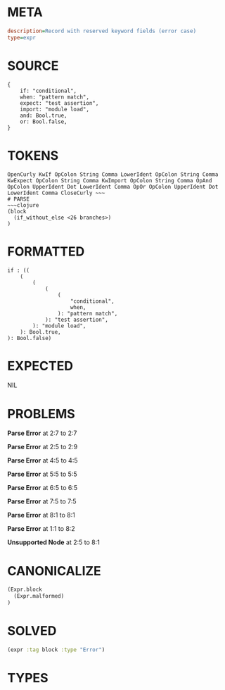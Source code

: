 # META
~~~ini
description=Record with reserved keyword fields (error case)
type=expr
~~~
# SOURCE
~~~roc
{
    if: "conditional",
    when: "pattern match",
    expect: "test assertion",
    import: "module load",
    and: Bool.true,
    or: Bool.false,
}
~~~
# TOKENS
~~~text
OpenCurly KwIf OpColon String Comma LowerIdent OpColon String Comma KwExpect OpColon String Comma KwImport OpColon String Comma OpAnd OpColon UpperIdent Dot LowerIdent Comma OpOr OpColon UpperIdent Dot LowerIdent Comma CloseCurly ~~~
# PARSE
~~~clojure
(block
  (if_without_else <26 branches>)
)
~~~
# FORMATTED
~~~roc
if : ((
	(
		(
			(
				(
					"conditional",
					when,
				): "pattern match",
			): "test assertion",
		): "module load",
	): Bool.true,
): Bool.false)
~~~
# EXPECTED
NIL
# PROBLEMS
**Parse Error**
at 2:7 to 2:7

**Parse Error**
at 2:5 to 2:9

**Parse Error**
at 4:5 to 4:5

**Parse Error**
at 5:5 to 5:5

**Parse Error**
at 6:5 to 6:5

**Parse Error**
at 7:5 to 7:5

**Parse Error**
at 8:1 to 8:1

**Parse Error**
at 1:1 to 8:2

**Unsupported Node**
at 2:5 to 8:1

# CANONICALIZE
~~~clojure
(Expr.block
  (Expr.malformed)
)
~~~
# SOLVED
~~~clojure
(expr :tag block :type "Error")
~~~
# TYPES
~~~roc
~~~
